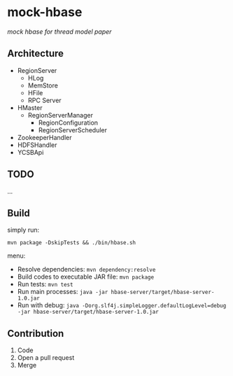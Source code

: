# mock-hbase

*mock hbase for thread model paper*

## Architecture

- RegionServer
    - HLog
    - MemStore
    - HFile
    - RPC Server
- HMaster
    - RegionServerManager
        - RegionConfiguration
        - RegionServerScheduler
- ZookeeperHandler
- HDFSHandler
- YCSBApi

## TODO

...

## Build

simply run:
```
mvn package -DskipTests && ./bin/hbase.sh
```


menu:
- Resolve dependencies: `mvn dependency:resolve`
- Build codes to executable JAR file: `mvn package`
- Run tests: `mvn test`
- Run main processes: `java -jar hbase-server/target/hbase-server-1.0.jar`
- Run with debug: `java -Dorg.slf4j.simpleLogger.defaultLogLevel=debug -jar hbase-server/target/hbase-server-1.0.jar`

## Contribution

1. Code
2. Open a pull request
3. Merge